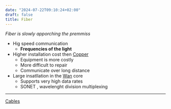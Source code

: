 ```yaml
---
date: "2024-07-22T09:10:24+02:00"
draft: false
title: Fiber
---
```


*Fiber is slowly apporching the premmiss*

-   Hig speed communication
    -   **Frequencies of the light**
-   Higher installation cost then
    [Copper](/Network/Phisicall/Copper)
    -   Equipment is more costly
    -   More difficult to repair
    -   Communicate over long distance
-   Large insatllation in the
    [Wan](/Network/Network_Types/WAN) core
    -   Supports very high data rates
    -   SONET , wavelenght division multiplexing

------------------------------------------------------------------------

[Cables](/Network/Phisicall/Cables)
